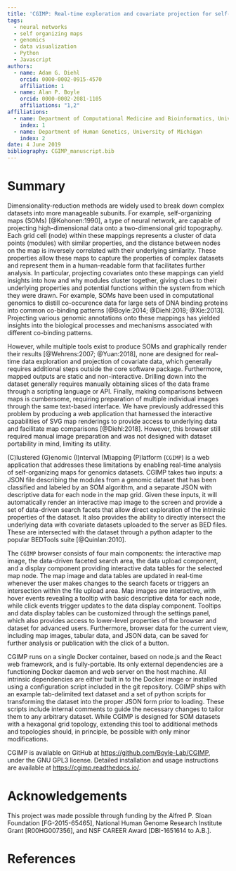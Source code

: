 ```yaml
---
title: 'CGIMP: Real-time exploration and covariate projection for self-organizing map datasets'
tags:
  - neural networks
  - self organizing maps
  - genomics
  - data visualization
  - Python
  - Javascript
authors:
  - name: Adam G. Diehl
    orcid: 0000-0002-0915-4570
    affiliation: 1
  - name: Alan P. Boyle
    orcid: 0000-0002-2081-1105
    affiliations: "1,2"
affiliations:
  - name: Department of Computational Medicine and Bioinformatics, University of Michigan
    index: 1
  - name: Department of Human Genetics, University of Michigan
    index: 2
date: 4 June 2019
bibliography: CGIMP_manuscript.bib
---
```


# Summary

Dimensionality-reduction methods are widely used to break down complex datasets into more manageable subunits. For example, self-organizing maps (SOMs) [@Kohonen:1990], a type of neural network, are capable of projecting high-dimensional data onto a two-dimensional grid topography. Each grid cell (node) within these mappings represents a cluster of data points (modules) with similar properties, and the distance between nodes on the map is inversely correlated with their underlying similarity. These properties allow these maps to capture the properties of complex datasets and represent them in a human-readable form that facilitates further analysis. In particular, projecting covariates onto these mappings can yield insights into how and why modules cluster together, giving clues to their underlying properties and potential functions within the system from which they were drawn. For example, SOMs have been used in computational genomics to distill co-occurence data for large sets of DNA binding proteins into common co-binding patterns [@Boyle:2014; @Diehl:2018; @Xie:2013]. Projecting various genomic annotations onto these mappings has yielded insights into the biological processes and mechanisms associated with different co-binding patterns.

However, while multiple tools exist to produce SOMs and graphically render their results [@Wehrens:2007; @Yuan:2018], none are designed for real-time data exploration and projection of covariate data, which generally requires additional steps outside the core software package. Furthermore, mapped outputs are static and non-interactive. Drilling down into the dataset generally requires manually obtaining slices of the data frame through a scripting language or API. Finally, making comparisons between maps is cumbersome, requiring preparation of multiple individual images through the same text-based interface. We have previously addressed this problem by producing a web application that harnessed the interactive capabilities of SVG map renderings to provide access to underlying data and facilitate map comparisons [@Diehl:2018]. However, this browser still required manual image preparation and was not designed with dataset portability in mind, limiting its utility. 

(C)lustered (G)enomic (I)nterval (M)apping (P)latform (``CGIMP``) is a web application that addresses these limitations by enabling real-time analysis of self-organizing maps for genomics datasets. CGIMP takes two inputs: a JSON file describing the modules from a genomic dataset that has been classified and labeled by an SOM algorithm, and a separate JSON with descriptive data for each node in the map grid. Given these inputs, it will automatically render an interactive map image to the screen and provide a set of data-driven search facets that allow direct exploration of the intrinsic properties of the dataset. It also provides the ability to directly intersect the underlying data with covariate datasets uploaded to the server as BED files. These are intersected with the dataset through a python adapter to the popular BEDTools suite [@Quinlan:2010].

The ``CGIMP`` browser consists of four main components: the interactive map image, the data-driven faceted search area, the data upload component, and a display component providing interactive data tables for the selected map node. The map image and data tables are updated in real-time whenever the user makes changes to the search facets or triggers an intersection within the file upload area. Map images are interactive, with hover events revealing a tooltip with basic descriptive data for each node, while click events trigger updates to the data display component. Tooltips and data display tables can be customized through the settings panel, which also provides access to lower-level properties of the browser and dataset for advanced users. Furthermore, browser data for the current view, including map images, tabular data, and JSON data, can be saved for further analysis or publication with the click of a button.

CGIMP runs on a single Docker container, based on node.js and the React web framework, and is fully-portable. Its only external dependencies are a functioning Docker daemon and web server on the host machine. All intrinsic dependencies are either built in to the Docker image or installed using a configuration script included in the git repository. CGIMP ships with an example tab-delimited text dataset and a set of python scripts for transforming the dataset into the proper JSON form prior to loading. These scripts include internal comments to guide the necessary changes to tailor them to any arbitrary dataset. While CGIMP is designed for SOM datasets with a hexagonal grid topology, extending this tool to additional methods and topologies should, in principle, be possible with only minor modifications.

CGIMP is available on GitHub at https://github.com/Boyle-Lab/CGIMP, under the GNU GPL3 license. Detailed installation and usage instructions are available at https://cgimp.readthedocs.io/.

# Acknowledgements

This project was made possible through funding by the Alfred P. Sloan Foundation [FG-2015-65465], National Human Genome Research Institute Grant [R00HG007356], and NSF CAREER Award [DBI-1651614 to A.B.].

# References